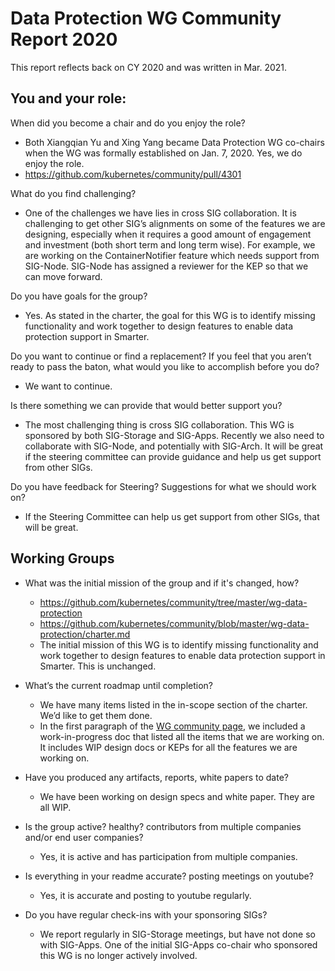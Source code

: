 # Data Protection WG Community Report 2020

This report reflects back on CY 2020 and was written in Mar. 2021.

## You and your role:

When did you become a chair and do you enjoy the role?
* Both Xiangqian Yu and Xing Yang became Data Protection WG co-chairs when the WG was formally established on Jan. 7, 2020. Yes, we do enjoy the role.
* https://github.com/kubernetes/community/pull/4301
 
What do you find challenging?
* One of the challenges we have lies in cross SIG collaboration. It is challenging to get other SIG’s alignments on some of the features we are designing, especially when it requires a good amount of engagement and investment (both short term and long term wise). For example, we are working on the ContainerNotifier feature which needs support from SIG-Node. SIG-Node has assigned a reviewer for the KEP so that we can move forward.

Do you have goals for the group?
* Yes. As stated in the charter, the goal for this WG is to identify missing functionality and work together to design features to enable data protection support in Smarter.
 
Do you want to continue or find a replacement? If you feel that you aren’t ready to pass the baton, what would you like to accomplish before you do?
* We want to continue.
 
Is there something we can provide that would better support you?
* The most challenging thing is cross SIG collaboration. This WG is sponsored by both SIG-Storage and SIG-Apps. Recently we also need to collaborate with SIG-Node, and potentially with SIG-Arch. It will be great if the steering committee can provide guidance and help us get support from other SIGs.
 
Do you have feedback for Steering? Suggestions for what we should work on?
* If the Steering Committee can help us get support from other SIGs, that will be great.

## Working Groups
* What was the initial mission of the group and if it's changed, how?
  * https://github.com/kubernetes/community/tree/master/wg-data-protection
  * https://github.com/kubernetes/community/blob/master/wg-data-protection/charter.md
  * The initial mission of this WG is to identify missing functionality and work together to design features to enable data protection support in Smarter. This is unchanged.
 
* What’s the current roadmap until completion?
  * We have many items listed in the in-scope section of the charter. We’d like to get them done.
  * In the first paragraph of the [WG community page](https://github.com/kubernetes/community/tree/master/wg-data-protection#data-protection-working-group), we included a work-in-progress doc that listed all the items that we are working on. It includes WIP design docs or KEPs for all the features we are working on.
 
* Have you produced any artifacts, reports, white papers to date?
  * We have been working on design specs and white paper. They are all WIP.
 
* Is the group active? healthy? contributors from multiple companies and/or end user companies?
  * Yes, it is active and has participation from multiple companies.
 
* Is everything in your readme accurate? posting meetings on youtube?
  * Yes, it is accurate and posting to youtube regularly.
 
* Do you have regular check-ins with your sponsoring SIGs?
  * We report regularly in SIG-Storage meetings, but have not done so with SIG-Apps. One of the initial SIG-Apps co-chair who sponsored this WG is no longer actively involved.
